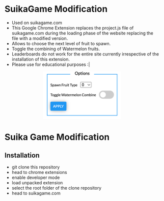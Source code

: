 # SuikaGame Modification
 - Used on suikagame.com
 - This Google Chrome Extension replaces the project.js file of suikagame.com during the loading phase of the website replacing the file with a modified version.
 - Allows to choose the next level of fruit to spawn.
 - Toggle the combining of Watermelon fruits.
 - Leaderboards do not work for the entire site currently irrespective of the installation of this extension.
 - Please use for educational purposes :|

<p align="center">
    <img src="assets/extension_showcase.png" length=50% width=50%>
</p>
<h1> Suika Game Modification </h1>

## Installation
 - git clone this repository
 - head to chrome extensions
 - enable developer mode
 - load unpacked extension
 - select the root folder of the clone repository
 - head to suikagame.com